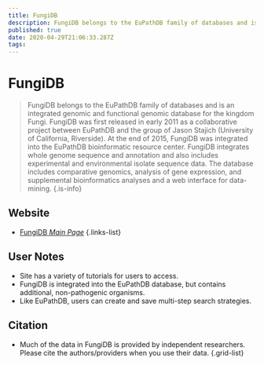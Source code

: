 ```yaml
---
title: FungiDB
description: FungiDB belongs to the EuPathDB family of databases and is an integrated genomic and functional genomic database for the kingdom Fungi.
published: true
date: 2020-04-29T21:06:33.287Z
tags: 
---
```


# FungiDB

> FungiDB belongs to the EuPathDB family of databases and is an integrated genomic and functional genomic database for the kingdom Fungi. FungiDB was first released in early 2011 as a collaborative project between EuPathDB and the group of Jason Stajich (University of California, Riverside). At the end of 2015, FungiDB was integrated into the EuPathDB bioinformatic resource center. 
&NewLine;
FungiDB integrates whole genome sequence and annotation and also includes experimental and environmental isolate sequence data. The database includes comparative genomics, analysis of gene expression, and supplemental bioinformatics analyses and a web interface for data-mining.
{.is-info}

## Website

- [FungiDB *Main Page*](https://fungidb.org/fungidb/)
{.links-list}

## User Notes
- Site has a variety of tutorials for users to access.
- FungiDB is integrated into the EuPathDB database, but contains additional, non-pathogenic organisms.
- Like EuPathDB, users can create and save multi-step search strategies.

## Citation

- Much of the data in FungiDB is provided by independent researchers. Please cite the authors/providers when you use their data.
{.grid-list}
